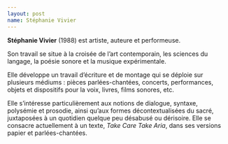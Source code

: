 ```yaml
---
layout: post
name: Stéphanie Vivier
---
```

**Stéphanie Vivier** (1988) est artiste, auteure et performeuse. 

Son travail se situe à la croisée de l’art contemporain, les sciences du langage, la poésie sonore et la musique expérimentale. 

Elle développe un travail d’écriture et de montage qui se déploie sur plusieurs médiums : pièces parlées-chantées, concerts, performances, objets et dispositifs pour la voix, livres, films sonores, etc. 

Elle s’intéresse particulièrement aux notions de dialogue, syntaxe, polysémie et prosodie, ainsi qu’aux formes décontextualisées du sacré, juxtaposées à un quotidien quelque peu désabusé ou dérisoire. Elle se consacre actuellement à un texte, *Take Care Take Aria*, dans ses versions papier et parlées-chantées.